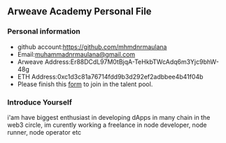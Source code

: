 ## Arweave Academy Personal File

### Personal information

- github account:https://github.com/mhmdnrmaulana
- Email:muhammadnrmaulana@gmail.com
- Arweave Address:Er88DCdL97M0tBjqA-TeHkbTWcAdq6m3Yjc9bhW-48g
- ETH Address:0xc1d3c81a76714fdd9b3d292ef2adbbee4b41f04b
- Please finish this [form](https://docs.google.com/forms/d/e/1FAIpQLSfWA5fIIcBgmRppm3jNz5vmf9Mai_QMVil-2pO4r7YKn_Zhtw/viewform?usp=sf_link) to join in the talent pool.

### Introduce Yourself

i'am have biggest enthusiast in developing dApps in many chain in the web3 circle, im curently working a freelance in node developer, node runner, node operator etc
